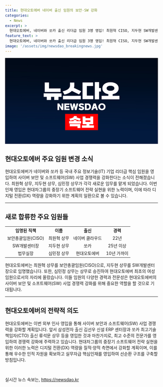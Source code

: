 ```yaml
---
title: 현대오토에버 네이버 출신 임원의 보안·SW 강화
categories:
  - News
excerpt: >
  현대오토에버, 네이버와 쏘카 출신 리더급 임원 3명 영입! 최원혁 CISO, 지두현 SW개발센터장, 심민정 법무실장으로 임명. 최 상무는 22년 경력의 사이버 보안 전문가로, 네이버 클라우드 보안 총괄 등을 역임. 지 상무는 네이버와 라이엇게임즈 코리아, 쏘카에서 25년 경력 보유. 심 상무는 10년 경력의 법무 전문가로, 현대오토에버 최초의 여성 임원 자리에 올랐다. 이번 외부 인사 영입은 사이버 보안과 SW 사업 경쟁력 강화를 위한 전략적인 결정으로, 회사의 중장기 소프트웨어 전략 강화를 향한 움직임으로 평가받고 있다.
feature_text: >
  현대오토에버, 네이버와 쏘카 출신 리더급 임원 3명 영입! 최원혁 CISO, 지두현 SW개발센터장, 심민정 법무실장으로 임명. 최 상무는 22년 경력의 사이버 보안 전문가로, 네이버 클라우드 보안 총괄 등을 역임. 지 상무는 네이버와 라이엇게임즈 코리아, 쏘카에서 25년 경력 보유. 심 상무는 10년 경력의 법무 전문가로, 현대오토에버 최초의 여성 임원 자리에 올랐다. 이번 외부 인사 영입은 사이버 보안과 SW 사업 경쟁력 강화를 위한 전략적인 결정으로, 회사의 중장기 소프트웨어 전략 강화를 향한 움직임으로 평가받고 있다.
image: '/assets/img/newsdao_breakingnews.jpg'
---
```


<p><img src="/assets/img/newsdao_breakingnews.jpg" alt="bookingtag 속보" /></p>

<h2 data-ke-size="size26">현대오토에버 주요 임원 변경 소식</h2>

<p data-ke-size="size16">현대오토에버가 네이버와 쏘카 등 국내 주요 정보기술(IT) 기업 리더급 핵심 임원을 영입하여 사이버 보안 및 소프트웨어(SW) 사업 경쟁력을 강화한다는 소식이 전해졌습니다. 최원혁 상무, 지두현 상무, 심민정 상무가 각각 새로운 임무를 맡게 되었습니다. 이번 인재 영입은 현대차그룹의 중장기 소프트웨어 전략 실현을 위한 노력이며, 이에 따라 디지털 전환(DX) 역량을 강화하기 위한 계획의 일환으로 볼 수 있습니다.</p>

<hr>

<h2 data-ke-size="size26">새로 합류한 주요 임원들</h2>

<table>
  <tbody>
    <tr>
      <td style="text-align: center; height: 17px;"><b>임명된 직책</b></td>
      <td style="text-align: center; height: 17px;"><b>이름</b></td>
      <td style="text-align: center; height: 17px;"><b>출신</b></td>
      <td style="text-align: center; height: 17px;"><b>경력</b></td>
    </tr>
    <tr>
      <td style="text-align: center; height: 17px;">보안총괄임원(CISO)</td>
      <td style="text-align: center; height: 17px;">최원혁 상무</td>
      <td style="text-align: center; height: 17px;">네이버 클라우드</td>
      <td style="text-align: center; height: 17px;">22년</td>
    </tr>
    <tr>
      <td style="text-align: center; height: 17px;">SW개발센터장</td>
      <td style="text-align: center; height: 17px;">지두현 상무</td>
      <td style="text-align: center; height: 17px;">쏘카</td>
      <td style="text-align: center; height: 17px;">25년 이상</td>
    </tr>
    <tr>
      <td style="text-align: center; height: 17px;">법무실장</td>
      <td style="text-align: center; height: 17px;">심민정 상무</td>
      <td style="text-align: center; height: 17px;">현대오토에버</td>
      <td style="text-align: center; height: 17px;">10년 가까이</td>
    </tr>
  </tbody>
</table>

<p data-ke-size="size16">현대오토에버는 최원혁 상무를 보안총괄임원(CISO)으로, 지두현 상무를 SW개발센터장으로 임명했습니다. 또한, 심민정 상무는 상무로 승진하여 현대오토에버 최초의 여성 임원으로서의 자리에 올랐습니다. 이들 임원의 다양한 경력과 전문성은 현대오토에버의 사이버 보안 및 소프트웨어(SW) 사업 경쟁력 강화를 위해 중요한 역할을 할 것으로 기대됩니다.</p>

<hr>

<h2 data-ke-size="size26">현대오토에버의 전략적 의도</h2>

<p data-ke-size="size16">현대오토에버는 이번 외부 인사 영입을 통해 사이버 보안과 소프트웨어(SW) 사업 경쟁력을 강화할 계획입니다. 앞서 삼성전자 출신 김선우 신설 ERP 센터장과 쏘카 최고기술책임자(CTO) 출신 류석문 상무 등을 영입한 것과 마찬가지로, 최고 수준의 전문가를 영입하여 경쟁력 강화에 주력하고 있습니다. 현대차그룹의 중장기 소프트웨어 전략 실현을 위한 이러한 노력은 디지털 전환(DX) 역량을 질적·양적 측면에서 강화할 계획이며, 이를 통해 우수한 인적 자원을 확보하고 실무자급 핵심인재를 영입하여 선순환 구조를 구축할 방침입니다.</p>

<p data-ke-size="size16">&nbsp;</p>
실시간 뉴스 속보는, <a href="https://newsdao.kr" rel="dofollow">https://newsdao.kr</a>


